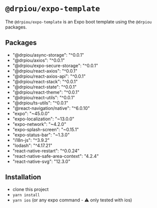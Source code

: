 # `@drpiou/expo-template`

The `@drpiou/expo-template` is an Expo boot template using the `@drpiou` packages.

## Packages

- "@drpiou/async-storage": "^0.0.1"
- "@drpiou/axios": "^0.0.1"
- "@drpiou/expo-secure-storage": "^0.0.1"
- "@drpiou/react-axios": "^0.0.1"
- "@drpiou/react-axios-api": "^0.0.1"
- "@drpiou/react-stack": "^0.0.1"
- "@drpiou/react-state": "^0.0.1"
- "@drpiou/react-theme": "^0.0.1"
- "@drpiou/react-utils": "^0.0.1"
- "@drpiou/ts-utils": "^0.0.1"
- "@react-navigation/native": "^6.0.10"
- "expo": "~45.0.0"
- "expo-localization": "~13.0.0"
- "expo-network": "~4.2.0"
- "expo-splash-screen": "~0.15.1"
- "expo-status-bar": "~1.3.0"
- "i18n-js": "^3.9.2"
- "lodash": "^4.17.21"
- "react-native-restart": "^0.0.24"
- "react-native-safe-area-context": "4.2.4"
- "react-native-svg": "12.3.0"

## Installation

- clone this project
- `yarn install`
- `yarn ios` (or any expo command - ⚠️ only tested with ios)
